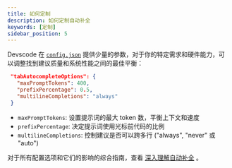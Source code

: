 ```yaml
---
title: 如何定制
description: 如何定制自动补全
keywords: [定制]
sidebar_position: 5
---
```


Devscode 在 [`config.json`](../reference.md) 提供少量的参数，对于你的特定需求和硬件能力，可以调整找到建议质量和系统性能之间的最佳平衡：

```json title="config.json"
 "tabAutocompleteOptions": {
   "maxPromptTokens": 400,
   "prefixPercentage": 0.5,
   "multilineCompletions": "always"
 }
```

- `maxPromptTokens`: 设置提示词的最大 token 数，平衡上下文和速度
- `prefixPercentage`: 决定提示词使用光标前代码的比例
- `multilineCompletions`: 控制建议是否可以跨多行 ("always", "never" 或 "auto")

对于所有配置选项和它们的影响的综合指南，查看 [深入理解自动补全](../customize/deep-dives/autocomplete.md) 。
